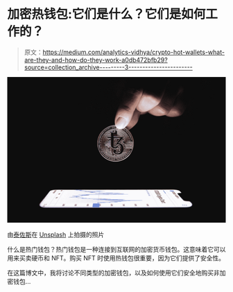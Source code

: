 # 加密热钱包:它们是什么？它们是如何工作的？

> 原文：<https://medium.com/analytics-vidhya/crypto-hot-wallets-what-are-they-and-how-do-they-work-a0db472bfb29?source=collection_archive---------3----------------------->

![](img/f1a8a32480c03f47c8d52d0e166e8395.png)

由[泰佐斯](https://unsplash.com/@tezos?utm_source=medium&utm_medium=referral)在 [Unsplash](https://unsplash.com?utm_source=medium&utm_medium=referral) 上拍摄的照片

什么是热门钱包？热门钱包是一种连接到互联网的加密货币钱包。这意味着它可以用来买卖硬币和 NFT。购买 NFT 时使用热钱包很重要，因为它们提供了安全性。

在这篇博文中，我将讨论不同类型的加密钱包，以及如何使用它们安全地购买非加密钱包…